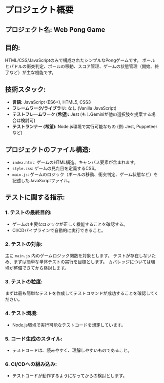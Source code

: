# プロジェクト概要

## プロジェクト名: Web Pong Game

## 目的:
HTML/CSS/JavaScriptのみで構成されたシンプルなPongゲームです。
ボールとパドルの衝突判定、ボールの移動、スコア管理、ゲームの状態管理（開始、終了など）が主な機能です。

## 技術スタック:
* **言語:** JavaScript (ES6+), HTML5, CSS3
* **フレームワーク/ライブラリ:** なし (Vanilla JavaScript)
* **テストフレームワーク (希望):** Jest (もしGeminiが他の選択肢を提案する場合は検討可)
* **テストランナー (希望):** Node.js環境で実行可能なもの (例: Jest, Puppeteerなど)

## プロジェクトのファイル構造:

* `index.html`: ゲームのHTML構造。キャンバス要素が含まれます。
* `style.css`: ゲームの見た目を定義するCSS。
* `main.js`: ゲームのロジック（ボールの移動、衝突判定、ゲーム状態など）を記述したJavaScriptファイル。

## テストに関する指示:

### 1. テストの最終目的:
* ゲームの主要なロジックが正しく機能することを確認する。
* CI/CDパイプラインで自動的に実行できること。

### 2. テストの対象:
主に `main.js` 内のゲームロジック関数を対象とします。
テストが存在しないため、まずは簡単な単体テストの実行を目標とします。
カバレッジについては環境が整備できてから検討します。

### 3. テストの粒度:
まずは最も簡単なテストを作成してテストコマンドが成功することを確認してください。

### 4. テスト環境:
* Node.js環境で実行可能なテストコードを想定しています。

### 5. コード生成のスタイル:
* テストコードは、読みやすく、理解しやすいものであること。

### 6. CI/CDへの組み込み:
* テストコードが動作するようになってからの検討とします。
